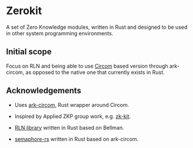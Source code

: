 # Zerokit

A set of Zero Knowledge modules, written in Rust and designed to be used in other system programming environments.

## Initial scope

Focus on RLN and being able to use [Circom](https://iden3.io/circom) based
version through ark-circom, as opposed to the native one that currently exists
in Rust.

## Acknowledgements

- Uses [ark-circom](https://github.com/gakonst/ark-circom), Rust wrapper around Circom.

- Inspired by Applied ZKP group work, e.g. [zk-kit](https://github.com/appliedzkp/zk-kit).

- [RLN library](https://github.com/kilic/rln) written in Rust based on Bellman.

- [semaphore-rs](https://github.com/worldcoin/semaphore-rs) written in Rust based on ark-circom.
